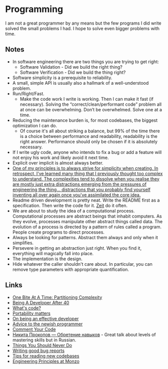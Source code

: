 # Programming
I am not a great programmer by any means but the few programs I did write solved the small problems I had. I hope to solve even bigger problems with time.

## Notes
- In software engineering there are two things you are trying to get right:
	- Software Validation - Did we build the right thing?
	- Software Verification - Did we build the thing right?
- Software simplicity is a prerequisite to reliability.
- A small, simple API is usually also a hallmark of a well-understood problem.
- Run/Right/Fast.
	- Make the code work I write is working. Then I can make it fast (if necessary). Solving the “correct/clean/performant code” problem all at once can be overwhelming. Don’t be overwhelmed. Solve one at a time.
- Reducing the maintenance burden is, for most codebases, the biggest optimization I can do.
	- Of course it's all about striking a balance, but 99% of the time there is a choice between performance and readability, readability is the right answer. Performance should only be chosen if it is absolutely necessary.
- If I write ugly code, anyone who intends to fix a bug or add a feature will not enjoy his work and likely avoid it next time.
- Explicit over implicit is almost always better.
- [One of my principles is to always strive for simplicity when creating. In retrospect, I've learned many thing that I previously thought too complex to understand. The complexities tend to dissolve when you realise they are mostly just extra distractions emerging from the pressures of engineering the thing... distractions that you probably find yourself inventing all over again once you've assimilated the core idea.](https://news.ycombinator.com/item?id=16562827)
- Readme driven development is pretty neat. Write the README first as a specification. Then write the code for it. [Zeit](https://github.com/zeit) do it often.
- We are about to study the idea of a computational process. Computational processes are abstract beings that inhabit computers. As they evolve, processes manipulate other abstract things called data. The evolution of a process is directed by a pattern of rules called a program. People create programs to direct processes.
- Always be looking for patterns. Abstract them always and only when it simplifies.
- Persevere in getting an abstraction just right. When you find it, everything will magically fall into place.
- The implementation is the design.
- Hide whatever the caller shouldn't care about. In particular, you can remove type parameters with appropriate quantification.

## Links
- [One Bite At A Time: Partitioning Complexity](https://www.facebook.com/notes/kent-beck/one-bite-at-a-time-partitioning-complexity/1716882961677894/)
- [Being A Developer After 40](https://medium.freecodecamp.org/being-a-developer-after-40-3c5dd112210c)
- [What's code?](https://www.bloomberg.com/graphics/2015-paul-ford-what-is-code/)
- [Portability matters](http://sircmpwn.github.io/2017/11/13/Portability-matters.html)
- [On being an effective developer](https://carlosbecker.com/posts/on-being-an-effective-developer/)
- [Advice to the newish programmer](https://macwright.org/2018/02/08/advice-to-the-newish-programmer.html)
- [Comment Your Code](https://npf.io/2017/11/comments/)
- [Никита Прокопов — Обретение навыков](https://www.youtube.com/watch?v=f6LsU1zotPI) - Great talk about levels of mastering skills but in Russian.
- [Things You Should Never Do](https://www.joelonsoftware.com/2000/04/06/things-you-should-never-do-part-i/)
- [Writing good bug reports](https://pspdfkit.com/blog/2016/writing-good-bug-reports/)
- [Tips for reading new codebases](https://blog.safia.rocks/post/170269021619/tips-for-reading-new-codebases)
- [Engineering Principles at Monzo](https://monzo.com/blog/2018/06/29/engineering-principles/)